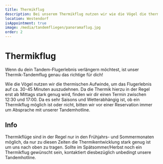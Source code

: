 ```yaml
---
title: Thermikflug
description: Bei unserem Thermikflug nutzen wir wie die Vögel die thermischen Aufwinde, um  ca. 30-45 Mnuten über die atemberaubende Kulisse der Kitzbüheler Alpen zu fliegen.
location: Westendorf
isAppointment: true
image: /media/tandemfliegen/panoramaflug.jpg
order: 2
---
```


# Thermikflug

Wenn du dein Tandem-Flugerlebnis verlängern möchtest, ist unser Thermik-Tandemflug genau das richtige für dich! 

Wie die Vögel nutzen wir die thermischen Aufwinde, um das Flugerlebnis auf ca. 30-45 Minuten auszudehnen. Da die Thermik hierzu in der Regel erst ab Mittags stark genug wird, finden wir dir einen Termin zwischen 12:30 und 17:00. Da es sehr Saisons und Wetterabhängig ist, ob ein Thermikflug möglich ist oder nicht, bitten wir vor einer Reservation immer um Absprache mit unserer Tandemhotline.

## Info

Thermikflüge sind in der Regel nur in den Frühjahrs- und Sommermonaten möglich, da nur zu diesen Zeiten die Thermikentwicklung stark genug ist um uns nach oben zu tragen. Sollte im Spätsommer/Herbst noch ein Thermikflug gewünscht sein, kontaktiert diesbezüglich unbedingt unsere Tandemhotline.
